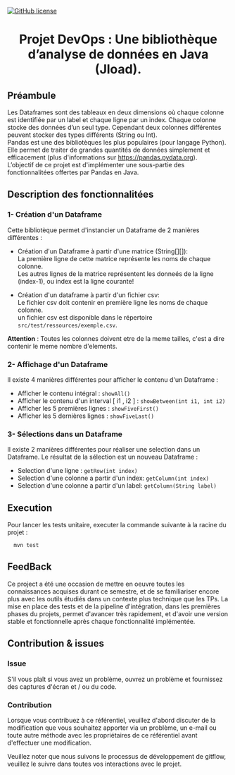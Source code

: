 [![GitHub license](https://img.shields.io/github/license/Nsmsb/Jload)](https://github.com/Nsmsb/Jload/blob/main/LICENSE)

<h1 align=center> Projet DevOps  : Une bibliothèque d’analyse de données en Java (Jload).</h1>


## Préambule
Les Dataframes sont des tableaux en deux dimensions où chaque colonne est identifiée par un label et chaque ligne par un index. Chaque colonne stocke des données d’un seul type. Cependant deux colonnes différentes peuvent stocker des types différents (String ou Int).  
Pandas est une des bibliotèques les plus populaires (pour langage Python). Elle permet de traiter de grandes quantités de données simplement et efficacement (plus d'informations sur https://pandas.pydata.org).   
L’objectif de ce projet est d'implémenter une sous-partie des fonctionnalitées offertes par Pandas en Java.


## Description des fonctionnalitées
### 1- Création d'un Dataframe
Cette bibliotèque permet d'instancier un Dataframe de 2 manières différentes :

- Création d'un Dataframe à partir d'une matrice (String[][]):<br />
La première ligne de cette matrice représente les noms de chaque colonne.<br />
Les autres lignes de la matrice représentent les donneés de la ligne (index-1), ou index est la ligne courante!

- Création d'un dataframe à partir d'un fichier csv:<br />
Le fichier csv doit contenir en première ligne les noms de chaque colonne.<br />
un fichier csv est disponible dans le répertoire `src/test/ressources/exemple.csv`.   

**Attention** : Toutes les colonnes doivent etre de la meme tailles, c'est a dire contenir le meme nombre d'elements.


### 2- Affichage d'un Dataframe
Il existe 4 manières différentes pour afficher le contenu d'un Dataframe :

- Afficher le contenu intégral     : `showAll()`
- Afficher le contenu d'un interval [ i1 , i2 ] : `showBetween(int i1, int i2)`
- Afficher les 5 premières lignes  : `showFiveFirst()`
- Afficher les 5 dernières lignes  : `showFiveLast()`


### 3- Sélections dans un Dataframe
Il existe 2 manières différentes pour réaliser une selection dans un Dataframe.
Le résultat de la sélection est un nouveau Dataframe : 

- Selection d'une ligne  : `getRow(int index)`
- Selection d'une colonne a partir d'un index: `getColumn(int index)`
- Selection d'une colonne a partir d'un label: `getColumn(String label)`



## Execution
Pour lancer les tests unitaire, executer la commande suivante à la racine du projet :
```
  mvn test
```


## FeedBack

Ce project a été une occasion de mettre en oeuvre toutes les connaissances acquises durant ce semestre, et de se familiariser encore plus avec les outils étudiés dans un contexte plus technique que les TPs.
La mise en place des tests et de la pipeline d'intégration, dans les premières phases du projets, permet d'avancer très rapidement, et d'avoir une version stable et fonctionnelle après chaque fonctionnalité implémentée.   


## Contribution & issues 
### Issue
S'il vous plaît si vous avez un problème, ouvrez un problème et fournissez des captures d'écran et / ou du code.

### Contribution
Lorsque vous contribuez à ce référentiel, veuillez d'abord discuter de la modification que vous souhaitez apporter via un problème, un e-mail ou toute autre méthode avec les propriétaires de ce référentiel avant d'effectuer une modification.

Veuillez noter que nous suivons le processus de développement de gitflow, veuillez le suivre dans toutes vos interactions avec le projet.

